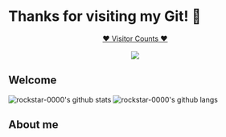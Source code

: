 # Thanks for visiting my Git! 👋
<a target="blank" href="https://profile-counter.glitch.me/happycodinglover/count.svg"><p align="center">❤ Visitor Counts ❤<br><br> <img src="https://profile-counter.glitch.me/happycodinglover/count.svg" /></a>
 
## Welcome

![rockstar-0000's github stats](https://github-readme-stats.vercel.app/api?username=rockstar-0000&hide=prs&text_color=586069&layout=compact&hide_border=true&show_icons=true&theme=tokyonight)
![rockstar-0000's github langs](https://github-readme-stats.vercel.app/api/top-langs/?username=rockstar-0000&text_color=586069&layout=compact&hide_border=true&title_color=0366d6&count_private=true&include_all_commits=true&theme=tokyonight&show_icons=true)

## About me

<!--
**rockstar-0000/rockstar-0000** is a ✨ _special_ ✨ repository because its `README.md` (this file) appears on your GitHub profile.

Here are some ideas to get you started:
- 🌱 I’m a Full stack developer with a Bachelor's degree in Computer Science. </br>
- 👨‍💻  I am passionate about Blockchain Development include Solidity and Front-End & I enjoy learning new things. </br>
- 🔭 I’m currently working on ...
- 🌱 I’m currently learning ...
- 👯 I’m looking to collaborate on ...
- 🤔 I’m looking for help with ...
- 💬 Ask me about ...
- 📫 How to reach me: ...
- 😄 Pronouns: ...
- ⚡ Fun fact: ...
-->